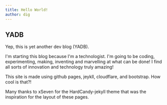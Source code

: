 ```yaml
---
title: Hello World!
author: dig
---
```

## YADB

Yep, this is yet another dev blog (YADB).

I'm starting this blog because I'm a technologist. I'm going to be coding, experimenting, making, inventing and marvelling at what can be done! I find all sorts of innovation and technology truly amazing!

This site is made using github pages, jeykll, cloudflare, and bootstrap. How cool is that?!

Many thanks to xSeven for the HardCandy-jekyll theme that was the inspiration for the layout of these pages.
